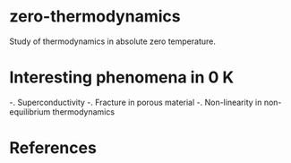 # zero-thermodynamics
Study of thermodynamics in absolute zero temperature. 

# Interesting phenomena in 0 K 
-. Superconductivity 
-. Fracture in porous material
-. Non-linearity in non-equilibrium thermodynamics 

# References 

